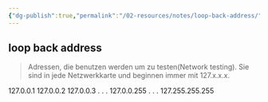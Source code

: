 ```yaml
---
{"dg-publish":true,"permalink":"/02-resources/notes/loop-back-address/","tags":["netzwerk/loopback"],"noteIcon":"","updated":"2025-07-12T13:31:41.327+02:00"}
---
```


## loop back address 
> Adressen, die benutzen werden um zu testen(Network testing). Sie sind in jede Netzwerkkarte und beginnen immer mit 127.x.x.x.

127.0.0.1
127.0.0.2
127.0.0.3
.
.
.
127.0.0.255
.
.
.
127.255.255.255

